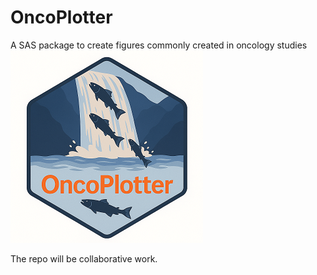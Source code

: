 # OncoPlotter
A SAS package to create figures commonly created in oncology studies  
![OncoPlotter](./OncoPlotter_Logo_small.png)  

The repo will be collaborative work.
